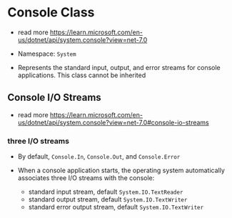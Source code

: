 # Console Class

- read more <https://learn.microsoft.com/en-us/dotnet/api/system.console?view=net-7.0>

- Namespace: `System`

- Represents the standard input, output, and error streams for console applications. This class cannot be inherited

## Console I/O Streams

- read more <https://learn.microsoft.com/en-us/dotnet/api/system.console?view=net-7.0#console-io-streams>

### three I/O streams

- By default, `Console.In`, `Console.Out`, and `Console.Error`

- When a console application starts, the operating system automatically associates three I/O streams with the console:  
  - standard input stream, default `System.IO.TextReader`
  - standard output stream, default `System.IO.TextWriter`
  - standard error output stream, default `System.IO.TextWriter`

